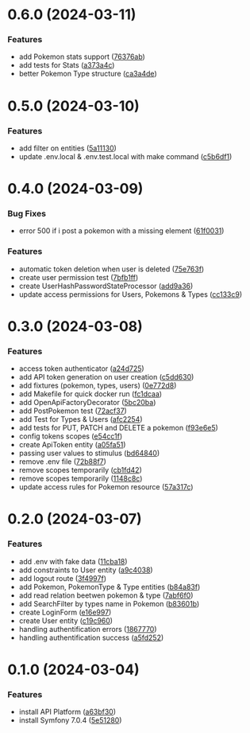 # 0.6.0 (2024-03-11)


### Features

* add Pokemon stats support ([76376ab](https://github.com/julienhouyet/Symfony-Pokemon-API/commit/76376ab888ea17e1f032a29e38ed40a3d21ffb4e))
* add tests for Stats ([a373a4c](https://github.com/julienhouyet/Symfony-Pokemon-API/commit/a373a4c6d74ceda3b6a3e3a3b724dde6027cebb1))
* better Pokemon Type structure ([ca3a4de](https://github.com/julienhouyet/Symfony-Pokemon-API/commit/ca3a4de5041a0355f5e2c1639dd945a5f6a49ef5))



# 0.5.0 (2024-03-10)

### Features


* add filter on entities ([5a11130](https://github.com/julienhouyet/Symfony-Pokemon-API/commit/5a111306dbc4fc13bbd3243573b5ba73606390ac))
* update .env.local & .env.test.local with make command ([c5b6df1](https://github.com/julienhouyet/Symfony-Pokemon-API/commit/c5b6df1ae6651f3ec3ea3b361cc67350332aaea8))



# 0.4.0 (2024-03-09)


### Bug Fixes

* error 500 if i post a pokemon with a missing element ([61f0031](https://github.com/julienhouyet/Symfony-Pokemon-API/commit/61f00318866d98339c4f0e21286219830cab8a90))


### Features

* automatic token deletion when user is deleted ([75e763f](https://github.com/julienhouyet/Symfony-Pokemon-API/commit/75e763f13bc1df49d60c6aba2db1126256512f96))
* create user permission test ([7bfb1ff](https://github.com/julienhouyet/Symfony-Pokemon-API/commit/7bfb1ff9d12b978af70322dd6b55eef45ade074f))
* create UserHashPasswordStateProcessor ([add9a36](https://github.com/julienhouyet/Symfony-Pokemon-API/commit/add9a36dcc3008e6c9eac130a6371827bf12a589))
* update access permissions for Users, Pokemons & Types ([cc133c9](https://github.com/julienhouyet/Symfony-Pokemon-API/commit/cc133c99b6e6db3ac3179efad77e2d234968bb4c))



# 0.3.0 (2024-03-08)

### Features

* access token authenticator ([a24d725](https://github.com/julienhouyet/Symfony-Pokemon-API/commit/a24d7258fbb03f6be33f4ccbd93b8a91db65fbd9))
* add API token generation on user creation ([c5dd630](https://github.com/julienhouyet/Symfony-Pokemon-API/commit/c5dd63001f1be17e173de65e74050772c6b79af9))
* add fixtures (pokemon, types, users) ([0e772d8](https://github.com/julienhouyet/Symfony-Pokemon-API/commit/0e772d83476dac7b18e6b30621710184b01e87aa))
* add Makefile for quick docker run ([fc1dcaa](https://github.com/julienhouyet/Symfony-Pokemon-API/commit/fc1dcaa867c704531c07ecce69bcb94675629ecc))
* add OpenApiFactoryDecorator ([5bc20ba](https://github.com/julienhouyet/Symfony-Pokemon-API/commit/5bc20bad6fbca1e241fd85031ecdc959ad76c8ad))
* add PostPokemon test ([72acf37](https://github.com/julienhouyet/Symfony-Pokemon-API/commit/72acf370cfcb56e6cdcf413d8849f433effe2141))
* add Test for Types & Users ([afc2254](https://github.com/julienhouyet/Symfony-Pokemon-API/commit/afc225403170b1c254735b3481008e1dc661553d))
* add tests for PUT, PATCH and DELETE a pokemon ([f93e6e5](https://github.com/julienhouyet/Symfony-Pokemon-API/commit/f93e6e5bedc9451f88a96499dddddf5badbadbd1))
* config tokens scopes ([e54cc1f](https://github.com/julienhouyet/Symfony-Pokemon-API/commit/e54cc1f722186adcd0a80f6d22d17c9ba4154275))
* create ApiToken entity ([a05fa51](https://github.com/julienhouyet/Symfony-Pokemon-API/commit/a05fa5122bff99b36d1a2a2c8e3cc598c8c21519))
* passing user values to stimulus ([bd64840](https://github.com/julienhouyet/Symfony-Pokemon-API/commit/bd64840991d367bd7432765666183b27b825898c))
* remove .env file ([72b88f7](https://github.com/julienhouyet/Symfony-Pokemon-API/commit/72b88f7e4d0f5ecf0386db8ecde55c5b2ce6506b))
* remove scopes temporarily ([cb1fd42](https://github.com/julienhouyet/Symfony-Pokemon-API/commit/cb1fd425525817a05eaa030896db0a72d413477b))
* remove scopes temporarily ([1148c8c](https://github.com/julienhouyet/Symfony-Pokemon-API/commit/1148c8cd9d3c56c52db51020aa179932676e6893))
* update access rules for Pokemon resource ([57a317c](https://github.com/julienhouyet/Symfony-Pokemon-API/commit/57a317ce972a853fd5ab5c2232972fe7a5fff7b8))

# 0.2.0 (2024-03-07)

### Features

* add .env with fake data ([11cba18](https://github.com/julienhouyet/Symfony-Pokemon-API/commit/11cba184e0b9b220e11d6f9c5398b1979042f50d))
* add constraints to User entity ([a9c4038](https://github.com/julienhouyet/Symfony-Pokemon-API/commit/a9c4038e7edd7b8ebac384c5ee28ac2dc62ad356))
* add logout route ([3f4997f](https://github.com/julienhouyet/Symfony-Pokemon-API/commit/3f4997fadeaa3452daf8fd5b264bae39166f0270))
* add Pokemon, PokemonType & Type entities ([b84a83f](https://github.com/julienhouyet/Symfony-Pokemon-API/commit/b84a83fdb1c91a9f0da35a44b09c1615d623f014))
* add read relation beetwen pokemon & type ([7abf6f0](https://github.com/julienhouyet/Symfony-Pokemon-API/commit/7abf6f0317ab6bc003a8eed2e7c22d753e66ecf8))
* add SearchFilter by types name in Pokemon ([b83601b](https://github.com/julienhouyet/Symfony-Pokemon-API/commit/b83601b3424bd19e8a4c83d8366cf095737ac1c9))
* create LoginForm ([e16e997](https://github.com/julienhouyet/Symfony-Pokemon-API/commit/e16e997fb244f40634c8c5dcd18ecbab2af3c385))
* create User entity ([c19c960](https://github.com/julienhouyet/Symfony-Pokemon-API/commit/c19c960ce9ad4f0a84a339f3c9f5c3b8d3d9b06e))
* handling authentification errors ([1867770](https://github.com/julienhouyet/Symfony-Pokemon-API/commit/1867770a2b76df5f80830745c43b0a9a1479f9d6))
* handling authentification success ([a5fd252](https://github.com/julienhouyet/Symfony-Pokemon-API/commit/a5fd25289aba587802a10842a1a8477d9ce6fbd5))

# 0.1.0 (2024-03-04)

### Features

* install API Platform ([a63bf30](https://github.com/julienhouyet/Symfony-Pokemon-API/commit/a63bf309b23b08aeddec0429aa1c2999d5500d93))
* install Symfony 7.0.4 ([5e51280](https://github.com/julienhouyet/Symfony-Pokemon-API/commit/5e51280a0043d3ca10e1cf3f1666af58d56c7812))